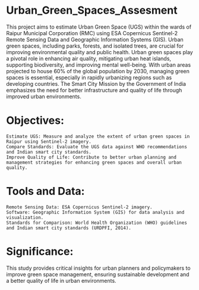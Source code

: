 # Urban_Green_Spaces_Assesment
This project aims to estimate Urban Green Space (UGS) within the wards of Raipur Municipal Corporation (RMC) using ESA Copernicus Sentinel-2 Remote Sensing Data and Geographic Information Systems (GIS). Urban green spaces, including parks, forests, and isolated trees, are crucial for improving environmental quality and public health.
Urban green spaces play a pivotal role in enhancing air quality, mitigating urban heat islands, supporting biodiversity, and improving mental well-being. With urban areas projected to house 60% of the global population by 2030, managing green spaces is essential, especially in rapidly urbanizing regions such as developing countries. The Smart City Mission by the Government of India emphasizes the need for better infrastructure and quality of life through improved urban environments.

# Objectives:

    Estimate UGS: Measure and analyze the extent of urban green spaces in Raipur using Sentinel-2 imagery.
    Compare Standards: Evaluate the UGS data against WHO recommendations and Indian smart city standards.
    Improve Quality of Life: Contribute to better urban planning and management strategies for enhancing green spaces and overall urban quality.

# Tools and Data:

    Remote Sensing Data: ESA Copernicus Sentinel-2 imagery.
    Software: Geographic Information System (GIS) for data analysis and visualization.
    Standards for Comparison: World Health Organization (WHO) guidelines and Indian smart city standards (URDPFI, 2014).

# Significance: 
  
  This study provides critical insights for urban planners and policymakers to improve green space management, ensuring sustainable development and a better quality of life in     urban environments.
